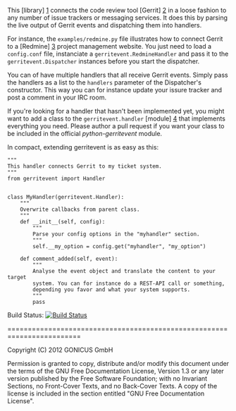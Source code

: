 This [library] [1] connects the code review tool [Gerrit] [2] in a loose
fashion to any number of issue trackers or messaging services. It does
this by parsing the live output of Gerrit events and dispatching them into
handlers.

For instance, the ```examples/redmine.py``` file illustrates how to connect
Gerrit to a [Redmine] [3] project management website. You just need to load a
```config.conf``` file, instanciate a ```gerritevent.RedmineHandler``` and
pass it to the ```gerritevent.Dispatcher``` instances before you start
the dispatcher.

You can of have multiple handlers that all receive Gerrit events. Simply pass
the handlers as a list to the ```handlers``` parameter of the Dispatcher's
constructor. This way you can for instance update your issure tracker and
post a comment in your IRC room.

If you're looking for a handler that hasn't been implemented yet, you might
want to add a class to the ```gerritevent.handler``` [module] [4] that
implements everything you need. Please author a pull request if you want
your class to be included in the official *python-gerritevent* module.

In compact, extending gerritevent is as easy as this:

    """
    This handler connects Gerrit to my ticket system.
    """
    from gerritevent import Handler
    
    
    class MyHandler(gerritevent.Handler):
        """
        Overwrite callbacks from parent class. 
        """
        def __init__(self, config):
            """
            Parse your config options in the "myhandler" section.
            """
            self.__my_option = config.get("myhandler", "my_option")
    
        def comment_added(self, event):
            """
            Analyse the event object and translate the content to your target
            system. You can for instance do a REST-API call or something,
            depending you favor and what your system supports. 
            """
            pass


[1]: https://github.com/kwk/python-gerritevent "pyhthon-gerritevent"
[2]: http://code.google.com/p/gerrit/ "Gerrit"
[3]: http://www.redmine.org/ "Redmine"
[4]: https://github.com/kwk/python-gerritevent/blob/master/src/gerritevent/handler.py "Handler module"

Build Status: [![Build Status](https://secure.travis-ci.org/kwk/python-gerritevent.png?branch=master)](http://travis-ci.org/kwk/python-gerritevent)

========================================================================

Copyright (C) 2012 GONICUS GmbH

Permission is granted to copy, distribute and/or modify this document
under the terms of the GNU Free Documentation License, Version 1.3 or
any later version published by the Free Software Foundation; with no
Invariant Sections, no Front-Cover Texts, and no Back-Cover Texts. A
copy of the license is included in the section entitled "GNU Free
Documentation License".
